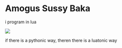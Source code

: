 # Amogus Sussy Baka

i program in lua

<img src="https://github-readme-stats.vercel.app/api/top-langs?username=FreddieOffice"/>

if there is a pythonic way, theren there is a luatonic way
